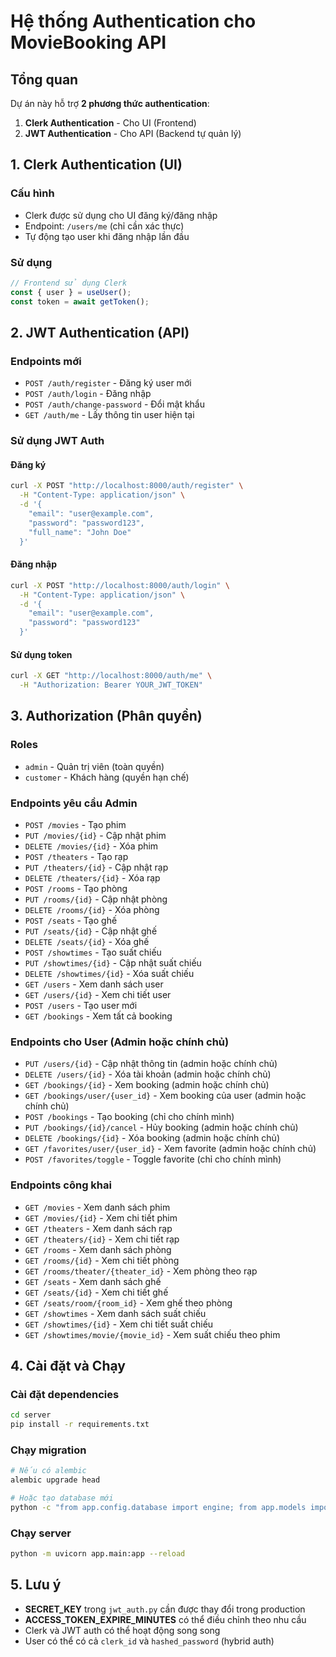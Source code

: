 # Hệ thống Authentication cho MovieBooking API

## Tổng quan

Dự án này hỗ trợ **2 phương thức authentication**:

1. **Clerk Authentication** - Cho UI (Frontend)
2. **JWT Authentication** - Cho API (Backend tự quản lý)

## 1. Clerk Authentication (UI)

### Cấu hình
- Clerk được sử dụng cho UI đăng ký/đăng nhập
- Endpoint: `/users/me` (chỉ cần xác thực)
- Tự động tạo user khi đăng nhập lần đầu

### Sử dụng
```javascript
// Frontend sử dụng Clerk
const { user } = useUser();
const token = await getToken();
```

## 2. JWT Authentication (API)

### Endpoints mới
- `POST /auth/register` - Đăng ký user mới
- `POST /auth/login` - Đăng nhập
- `POST /auth/change-password` - Đổi mật khẩu
- `GET /auth/me` - Lấy thông tin user hiện tại

### Sử dụng JWT Auth

#### Đăng ký
```bash
curl -X POST "http://localhost:8000/auth/register" \
  -H "Content-Type: application/json" \
  -d '{
    "email": "user@example.com",
    "password": "password123",
    "full_name": "John Doe"
  }'
```

#### Đăng nhập
```bash
curl -X POST "http://localhost:8000/auth/login" \
  -H "Content-Type: application/json" \
  -d '{
    "email": "user@example.com",
    "password": "password123"
  }'
```

#### Sử dụng token
```bash
curl -X GET "http://localhost:8000/auth/me" \
  -H "Authorization: Bearer YOUR_JWT_TOKEN"
```

## 3. Authorization (Phân quyền)

### Roles
- `admin` - Quản trị viên (toàn quyền)
- `customer` - Khách hàng (quyền hạn chế)

### Endpoints yêu cầu Admin
- `POST /movies` - Tạo phim
- `PUT /movies/{id}` - Cập nhật phim
- `DELETE /movies/{id}` - Xóa phim
- `POST /theaters` - Tạo rạp
- `PUT /theaters/{id}` - Cập nhật rạp
- `DELETE /theaters/{id}` - Xóa rạp
- `POST /rooms` - Tạo phòng
- `PUT /rooms/{id}` - Cập nhật phòng
- `DELETE /rooms/{id}` - Xóa phòng
- `POST /seats` - Tạo ghế
- `PUT /seats/{id}` - Cập nhật ghế
- `DELETE /seats/{id}` - Xóa ghế
- `POST /showtimes` - Tạo suất chiếu
- `PUT /showtimes/{id}` - Cập nhật suất chiếu
- `DELETE /showtimes/{id}` - Xóa suất chiếu
- `GET /users` - Xem danh sách user
- `GET /users/{id}` - Xem chi tiết user
- `POST /users` - Tạo user mới
- `GET /bookings` - Xem tất cả booking

### Endpoints cho User (Admin hoặc chính chủ)
- `PUT /users/{id}` - Cập nhật thông tin (admin hoặc chính chủ)
- `DELETE /users/{id}` - Xóa tài khoản (admin hoặc chính chủ)
- `GET /bookings/{id}` - Xem booking (admin hoặc chính chủ)
- `GET /bookings/user/{user_id}` - Xem booking của user (admin hoặc chính chủ)
- `POST /bookings` - Tạo booking (chỉ cho chính mình)
- `PUT /bookings/{id}/cancel` - Hủy booking (admin hoặc chính chủ)
- `DELETE /bookings/{id}` - Xóa booking (admin hoặc chính chủ)
- `GET /favorites/user/{user_id}` - Xem favorite (admin hoặc chính chủ)
- `POST /favorites/toggle` - Toggle favorite (chỉ cho chính mình)

### Endpoints công khai
- `GET /movies` - Xem danh sách phim
- `GET /movies/{id}` - Xem chi tiết phim
- `GET /theaters` - Xem danh sách rạp
- `GET /theaters/{id}` - Xem chi tiết rạp
- `GET /rooms` - Xem danh sách phòng
- `GET /rooms/{id}` - Xem chi tiết phòng
- `GET /rooms/theater/{theater_id}` - Xem phòng theo rạp
- `GET /seats` - Xem danh sách ghế
- `GET /seats/{id}` - Xem chi tiết ghế
- `GET /seats/room/{room_id}` - Xem ghế theo phòng
- `GET /showtimes` - Xem danh sách suất chiếu
- `GET /showtimes/{id}` - Xem chi tiết suất chiếu
- `GET /showtimes/movie/{movie_id}` - Xem suất chiếu theo phim

## 4. Cài đặt và Chạy

### Cài đặt dependencies
```bash
cd server
pip install -r requirements.txt
```

### Chạy migration
```bash
# Nếu có alembic
alembic upgrade head

# Hoặc tạo database mới
python -c "from app.config.database import engine; from app.models import Base; Base.metadata.create_all(bind=engine)"
```

### Chạy server
```bash
python -m uvicorn app.main:app --reload
```

## 5. Lưu ý

- **SECRET_KEY** trong `jwt_auth.py` cần được thay đổi trong production
- **ACCESS_TOKEN_EXPIRE_MINUTES** có thể điều chỉnh theo nhu cầu
- Clerk và JWT auth có thể hoạt động song song
- User có thể có cả `clerk_id` và `hashed_password` (hybrid auth)
